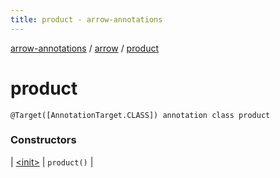 ```yaml
---
title: product - arrow-annotations
---
```


[arrow-annotations](../../index.html) / [arrow](../index.html) / [product](./index.html)

# product

`@Target([AnnotationTarget.CLASS]) annotation class product`

### Constructors

| [&lt;init&gt;](-init-.html) | `product()` |

